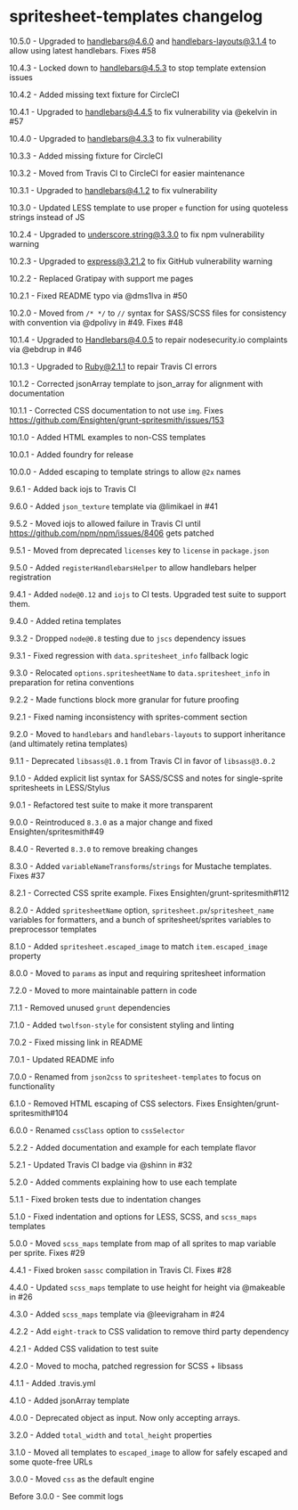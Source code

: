 # spritesheet-templates changelog
10.5.0 - Upgraded to handlebars@4.6.0 and handlebars-layouts@3.1.4 to allow using latest handlebars. Fixes #58

10.4.3 - Locked down to handlebars@4.5.3 to stop template extension issues

10.4.2 - Added missing text fixture for CircleCI

10.4.1 - Upgraded to handlebars@4.4.5 to fix vulnerability via @ekelvin in #57

10.4.0 - Upgraded to handlebars@4.3.3 to fix vulnerability

10.3.3 - Added missing fixture for CircleCI

10.3.2 - Moved from Travis CI to CircleCI for easier maintenance

10.3.1 - Upgraded to handlebars@4.1.2 to fix vulnerability

10.3.0 - Updated LESS template to use proper `e` function for using quoteless strings instead of JS

10.2.4 - Upgraded to underscore.string@3.3.0 to fix npm vulnerability warning

10.2.3 - Upgraded to express@3.21.2 to fix GitHub vulnerability warning

10.2.2 - Replaced Gratipay with support me pages

10.2.1 - Fixed README typo via @dms1lva in #50

10.2.0 - Moved from `/* */` to `//` syntax for SASS/SCSS files for consistency with convention via @dpolivy in #49. Fixes #48

10.1.4 - Upgraded to Handlebars@4.0.5 to repair nodesecurity.io complaints via @ebdrup in #46

10.1.3 - Upgraded to Ruby@2.1.1 to repair Travis CI errors

10.1.2 - Corrected jsonArray template to json_array for alignment with documentation

10.1.1 - Corrected CSS documentation to not use `img`. Fixes https://github.com/Ensighten/grunt-spritesmith/issues/153

10.1.0 - Added HTML examples to non-CSS templates

10.0.1 - Added foundry for release

10.0.0 - Added escaping to template strings to allow `@2x` names

9.6.1 - Added back iojs to Travis CI

9.6.0 - Added `json_texture` template via @limikael in #41

9.5.2 - Moved iojs to allowed failure in Travis CI until https://github.com/npm/npm/issues/8406 gets patched

9.5.1 - Moved from deprecated `licenses` key to `license` in `package.json`

9.5.0 - Added `registerHandlebarsHelper` to allow handlebars helper registration

9.4.1 - Added `node@0.12` and `iojs` to CI tests. Upgraded test suite to support them.

9.4.0 - Added retina templates

9.3.2 - Dropped `node@0.8` testing due to `jscs` dependency issues

9.3.1 - Fixed regression with `data.spritesheet_info` fallback logic

9.3.0 - Relocated `options.spritesheetName` to `data.spritesheet_info` in preparation for retina conventions

9.2.2 - Made functions block more granular for future proofing

9.2.1 - Fixed naming inconsistency with sprites-comment section

9.2.0 - Moved to `handlebars` and `handlebars-layouts` to support inheritance (and ultimately retina templates)

9.1.1 - Deprecated `libsass@1.0.1` from Travis CI in favor of `libsass@3.0.2`

9.1.0 - Added explicit list syntax for SASS/SCSS and notes for single-sprite spritesheets in LESS/Stylus

9.0.1 - Refactored test suite to make it more transparent

9.0.0 - Reintroduced `8.3.0` as a major change and fixed Ensighten/spritesmith#49

8.4.0 - Reverted `8.3.0` to remove breaking changes

8.3.0 - Added `variableNameTransforms`/`strings` for Mustache templates. Fixes #37

8.2.1 - Corrected CSS sprite example. Fixes Ensighten/grunt-spritesmith#112

8.2.0 - Added `spritesheetName` option, `spritesheet.px`/`spritesheet_name` variables for formatters, and a bunch of spritesheet/sprites variables to preprocessor templates

8.1.0 - Added `spritesheet.escaped_image` to match `item.escaped_image` property

8.0.0 - Moved to `params` as input and requiring spritesheet information

7.2.0 - Moved to more maintainable pattern in code

7.1.1 - Removed unused `grunt` dependencies

7.1.0 - Added `twolfson-style` for consistent styling and linting

7.0.2 - Fixed missing link in README

7.0.1 - Updated README info

7.0.0 - Renamed from `json2css` to `spritesheet-templates` to focus on functionality

6.1.0 - Removed HTML escaping of CSS selectors. Fixes Ensighten/grunt-spritesmith#104

6.0.0 - Renamed `cssClass` option to `cssSelector`

5.2.2 - Added documentation and example for each template flavor

5.2.1 - Updated Travis CI badge via @shinn in #32

5.2.0 - Added comments explaining how to use each template

5.1.1 - Fixed broken tests due to indentation changes

5.1.0 - Fixed indentation and options for LESS, SCSS, and `scss_maps` templates

5.0.0 - Moved `scss_maps` template from map of all sprites to map variable per sprite. Fixes #29

4.4.1 - Fixed broken `sassc` compilation in Travis CI. Fixes #28

4.4.0 - Updated `scss_maps` template to use height for height via @makeable in #26

4.3.0 - Added `scss_maps` template via @leevigraham in #24

4.2.2 - Add `eight-track` to CSS validation to remove third party dependency

4.2.1 - Added CSS validation to test suite

4.2.0 - Moved to mocha, patched regression for SCSS + libsass

4.1.1 - Added .travis.yml

4.1.0 - Added jsonArray template

4.0.0 - Deprecated object as input. Now only accepting arrays.

3.2.0 - Added `total_width` and `total_height` properties

3.1.0 - Moved all templates to `escaped_image` to allow for safely escaped and some quote-free URLs

3.0.0 - Moved `css` as the default engine

Before 3.0.0 - See commit logs
